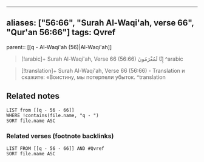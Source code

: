
---
aliases: ["56:66", "Surah Al-Waqi'ah, verse 66", "Qur'an 56:66"]
tags: Qvref
---

parent:: [[q - Al-Waqi'ah (56)|Al-Waqi'ah]]

> [!arabic]+ Surah Al-Waqi'ah, Verse 66 (56:66)
> <span class="quran-arabic">إِنَّا لَمُغْرَمُونَ</span>
^arabic

> [!translation]+ Surah Al-Waqi'ah, Verse 66 (56:66) - Translation
> и скажите: «Воистину, мы потерпели убыток.
^translation



## Related notes
```dataview
LIST from [[q - 56 - 66]]
WHERE !contains(file.name, "q - ")
SORT file.name ASC
```

### Related verses (footnote backlinks)
```dataview
LIST FROM [[q - 56 - 66]] AND #Qvref
SORT file.name ASC
```

